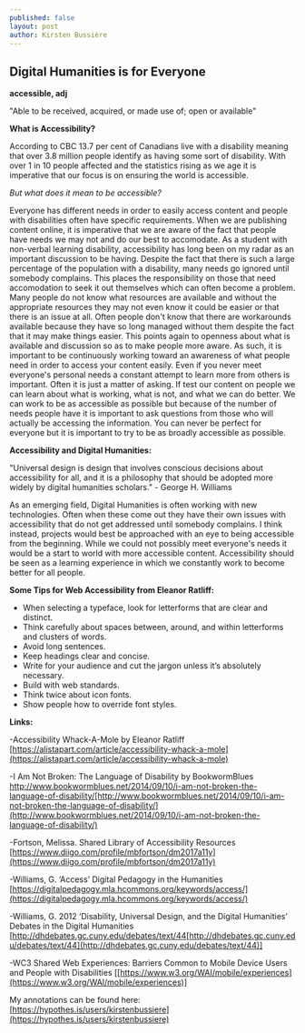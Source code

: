 ```yaml
---
published: false
layout: post
author: Kirsten Bussière
---
```

## Digital Humanities is for Everyone

**accessible, adj**
 
 "Able to be received, acquired, or made use of; open or available"
 
**What is Accessibility?**
 
According to CBC 13.7 per cent of Canadians live with a disability meaning that over 3.8 million people identify as having some sort of disability. With over 1 in 10 people affected and the statistics rising as we age it is imperative that our focus is on ensuring the world is accessible. 

_But what does it mean to be accessible?_

Everyone has different needs in order to easily access content and people with disabilities often have specific requirements. When we are publishing content online, it is imperative that we are aware of the fact that people have needs we may not and do our best to accomodate. As a student with non-verbal learning disability, accessibility has long been on my radar as an important discussion to be having. Despite the fact that there is such a large percentage of the population with a disability, many needs go ignored until somebody complains. This places the responsibility on those that need accomodation to seek it out themselves which can often become a problem. Many people do not know what resources are available and without the appropriate resources they may not even know it could be easier or that there is an issue at all. Often people don't know that there are workarounds available because they have so long managed without them despite the fact that it may make things easier. This points again to openness about what is available and discussion so as to make people more aware. As such, it is important to be continuously working toward an awareness of what people need in order to access your content easily. Even if you never meet everyone's personal needs a constant attempt to learn more from others is important. Often it is just a matter of asking. If test our content on people we can learn about what is working, what is not, and what we can do better. We can work to be as accessible as possible but because of the number of needs people have it is important to ask questions from those who will actually be accessing the information. You can never be perfect for everyone but it is important to try to be as broadly accessible as possible.
 
**Accessibility and Digital Humanities:**

 "Universal design is design that involves conscious decisions about accessibility for all, and it is a philosophy that should be adopted more widely by digital humanities scholars." - George H. Williams
 
 As an emerging field, Digital Humanities is often working with new technologies. Often when these come out they have their own issues with accessibility that do not get addressed until somebody complains. I think instead, projects would best be approached with an eye to being accessible from the beginning. While we could not possibly meet everyone's needs it would be a start to world with more accessible content. Accessibility should be seen as a learning experience in which we constantly work to become better for all people. 
 
**Some Tips for Web Accessibility from Eleanor Ratliff:**

- When selecting a typeface, look for letterforms that are clear and distinct.
- Think carefully about spaces between, around, and within letterforms and clusters of words.
- Avoid long sentences. 
- Keep headings clear and concise.
- Write for your audience and cut the jargon unless it’s absolutely necessary.
- Build with web standards. 
- Think twice about icon fonts. 
- Show people how to override font styles.

**Links:**

-Accessibility Whack-A-Mole by Eleanor Ratliff 
[https://alistapart.com/article/accessibility-whack-a-mole](https://alistapart.com/article/accessibility-whack-a-mole)

-I Am Not Broken: The Language of Disability by BookwormBlues
http://www.bookwormblues.net/2014/09/10/i-am-not-broken-the-language-of-disability/[http://www.bookwormblues.net/2014/09/10/i-am-not-broken-the-language-of-disability/](http://www.bookwormblues.net/2014/09/10/i-am-not-broken-the-language-of-disability/)

-Fortson, Melissa. Shared Library of Accessibility Resources [https://www.diigo.com/profile/mbfortson/dm2017a11y](https://www.diigo.com/profile/mbfortson/dm2017a11y)

-Williams, G. ‘Access’ Digital Pedagogy in the Humanities [https://digitalpedagogy.mla.hcommons.org/keywords/access/](https://digitalpedagogy.mla.hcommons.org/keywords/access/)

-Williams, G. 2012 ‘Disability, Universal Design, and the Digital Humanities’ Debates in the Digital Humanities [http://dhdebates.gc.cuny.edu/debates/text/44[http://dhdebates.gc.cuny.edu/debates/text/44](http://dhdebates.gc.cuny.edu/debates/text/44)]

-WC3 Shared Web Experiences: Barriers Common to Mobile Device Users and People with Disabilities [[https://www.w3.org/WAI/mobile/experiences](https://www.w3.org/WAI/mobile/experiences)]

My annotations can be found here: [https://hypothes.is/users/kirstenbussiere](https://hypothes.is/users/kirstenbussiere)
